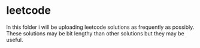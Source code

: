# leetcode
In this folder i will be uploading leetcode solutions as frequently as possibly.
These solutions may be bit lengthy than other solutions but they may be useful.
